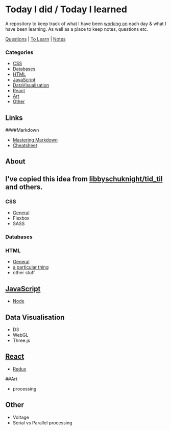 # Today I did / Today I learned
A repository to keep track of what I have been [working on](tid.md) each day & what I have been learning. As well as a place to keep notes, questions etc.

[Questions](questions.md) | [To Learn](toLearn.md) | [Notes](notes.md)

### Categories
* [CSS](#css)
* [Databases](#databases)
* [HTML](#html)
* [JavaScript](#javascript)
* [DataVisualisation](#data-visualisation)
* [React](#react)
* [Art](#art)
* [Other](#other)

## Links
####Markdown
   * [Mastering Markdown](https://guides.github.com/features/mastering-markdown/)
   * [Cheatsheet](https://github.com/adam-p/markdown-here/wiki/Markdown-Cheatsheet)

## About
I've copied this idea from [libbyschuknight/tid_til](https://github.com/libbyschuknight/tid_til) and others.
---
### CSS
- [General](CSS/CSS.md)
- Flexbox
- SASS

### Databases

### HTML
- [General](HTML/HTML.md)
- [a particular thing](HTML/aThing.md)
- other stuff

## [JavaScript](javascript/notes.md)
- [Node](javascript/node.md)

## Data Visualisation
- D3
- WebGL
- Three.js

## [React](react/react.md)
- [Redux](react/redux.md)

##Art
- processing

## Other
 - Voltage
 - Serial vs Parallel processing
